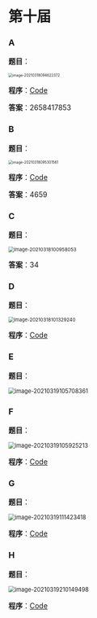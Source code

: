 # 第十届

### A

**题目**：

<img src=".md\image-20210318094622372.png" alt="image-20210318094622372" style="zoom: 50%;" />

**程序**：[Code](A.cpp)

**答案**：2658417853



### B

**题目**：

<img src=".md\image-20210318095301561.png" alt="image-20210318095301561" style="zoom:50%;" />

**程序**：[Code](B.cpp)

**答案**：4659



### C

**题目**：

<img src=".md\image-20210318100958053.png" alt="image-20210318100958053" style="zoom: 67%;" />

**答案**：34



### D

**题目**：

<img src=".md\image-20210318101329240.png" alt="image-20210318101329240" style="zoom:67%;" />

**程序**：[Code](D.cpp)



### E

**题目**：

<img src=".md\image-20210319105708361.png" alt="image-20210319105708361" style="zoom: 80%;" />



### F

**题目**：

<img src=".md\image-20210319105925213.png" alt="image-20210319105925213" style="zoom:80%;" />

**程序**：[Code](F.cpp)



### G

**题目**：

<img src=".md\image-20210319111423418.png" alt="image-20210319111423418" style="zoom:80%;" />

**程序**：[Code](G.cpp)



### H

**题目**：

<img src=".md\image-20210319210149498.png" alt="image-20210319210149498" style="zoom:80%;" />

**程序**：[Code](H.cpp)



